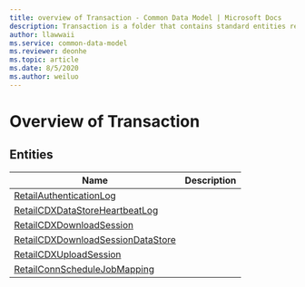```yaml
---
title: overview of Transaction - Common Data Model | Microsoft Docs
description: Transaction is a folder that contains standard entities related to the Common Data Model.
author: llawwaii
ms.service: common-data-model
ms.reviewer: deonhe
ms.topic: article
ms.date: 8/5/2020
ms.author: weiluo
---
```


# Overview of Transaction


## Entities

|Name|Description|
|---|---|
|[RetailAuthenticationLog](RetailAuthenticationLog.md)||
|[RetailCDXDataStoreHeartbeatLog](RetailCDXDataStoreHeartbeatLog.md)||
|[RetailCDXDownloadSession](RetailCDXDownloadSession.md)||
|[RetailCDXDownloadSessionDataStore](RetailCDXDownloadSessionDataStore.md)||
|[RetailCDXUploadSession](RetailCDXUploadSession.md)||
|[RetailConnScheduleJobMapping](RetailConnScheduleJobMapping.md)||
